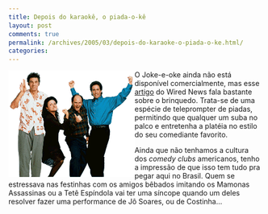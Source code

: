 ```yaml
---
title: Depois do karaokê, o piada-o-kê
layout: post
comments: true
permalink: /archives/2005/03/depois-do-karaoke-o-piada-o-ke.html/
categories:
---
```

<img src="/img/blig/seinfield.gif" border=0 align="left" alt="Seinfeld e elenco">O Joke-e-oke ainda não está disponível comercialmente, mas esse <a href="http://www.wired.com/news/digiwood/0,1412,66964,00.html" >artigo</a> do Wired News fala bastante sobre o brinquedo. Trata-se de uma espécie de teleprompter de piadas, permitindo que qualquer um suba no palco e entretenha a platéia no estilo do seu comediante favorito.

Ainda que não tenhamos a cultura dos *comedy clubs* americanos, tenho a impressão de que isso tem tudo pra pegar aqui no Brasil. Quem se estressava nas festinhas com os amigos bêbados imitando os Mamonas Assassinas ou a Tetê Espíndola vai ter uma síncope quando um deles resolver fazer uma performance de Jô Soares, ou de Costinha&#8230;
